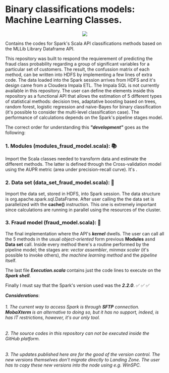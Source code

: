 # Binary classifications models: Machine Learning Classes.
<p align="center"><img src = "https://upload.wikimedia.org/wikipedia/commons/f/f3/Apache_Spark_logo.svg">

Contains the codes for Spark's Scala API classifications methods based on the MLLib Library Dataframe API.

This repository was built to respond the requierement of predicting the fraud class probability regarding a group of significant variables for a particular set of customers. The result, the confussion matrix of each method, can be written into HDFS by implementing a few lines of extra code. 
The data loaded into the Spark session arrives from HDFS and it's design came from a Cloudera Impala ETL. The Impala SQL is not currently available in this repository. The user can define the elements inside this repository as a functional API that allows the estimation of 5 different types of statistical methods: decision tres, adaptative boosting based on trees, random forest, logistic regression and naive-Bayes for binary classification (it's possible to consider the multi-level classification case). The performance of calculations depends on the Spark's pipeline stages model.

The correct order for understanding this **_"development"_** goes as the following:

### 1. Modules (modules_fraud_model.scala): :books:
  Import the Scala classes needed to transform data and estimate the different methods. The latter is defined through the Cross-validation model using the AUPR metric (area under precision-recall curve). It's .
  
### 2. Data set (data_set_fraud_model.scala): :floppy_disk:
  Import the data set, stored in HDFS, into Spark session. The data structure is org.apache.spark.sql.DataFrame. After user calling the the data set is parallelized with the **cache()** instruction. This one is extremely important since calculations are running in parallel using the resources of the cluster.
  
### 3. Fraud model (fraud_model.scala): :space_invader:
  The final implementation where the API's **_kernel_** dwells. The user can call all the 5 methods in the usual _object-oriented_ form previous **Modules** asnd **Data set** call. Inside every method there's a routine performed by the pipeline model; the stages are: _vector assembler_, _minmax scaler_ (it's possible to invoke others), _the machine learning method_ and the _pipeline_ itself.
  
The last file **_Execution.scala_** contains just the code lines to execute on the **_Spark shell_**.

Finally I must say that the Spark's version used was the **_2.2.0_**. :white_check_mark: :white_check_mark: :white_check_mark:

**_Considerations_**:
###### 1. The current way to access Spark is through **_SFTP_** connection. **MobaXterm** is an alternative to doing so, but it has no support, indeed, is has IT restrictions, however, it's our only tool.
###### 2. The source codes in this repository can not be executed inside the GitHub platform.
###### 3. The updates published here are for the good of the version control. The new versions themselves don't migrate directly to Landing Zone. The user has to copy these new versions into the node using e.g. WinSPC. 
